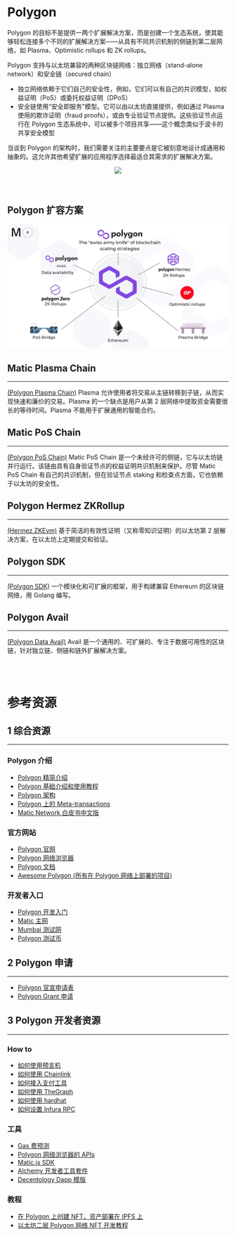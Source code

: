# Polygon

Polygon 的目标不是提供一两个扩展解决方案，而是创建一个生态系统，使其能够轻松连接多个不同的扩展解决方案——从具有不同共识机制的侧链到第二层网络，如 Plasma、Optimistic rollups 和 ZK rollups。

Polygon 支持与以太坊兼容的两种区块链网络：独立网络（stand-alone network）和安全链（secured chain）

- 独立网络依赖于它们自己的安全性，例如，它们可以有自己的共识模型，如权益证明（PoS）或委托权益证明（DPoS）
- 安全链使用“安全即服务”模型。它可以由以太坊直接提供，例如通过 Plasma 使用的欺诈证明（fraud proofs），或由专业验证节点提供。这些验证节点运行在 Polygon 生态系统中，可以被多个项目共享——这个概念类似于波卡的共享安全模型

当谈到 Polygon 的架构时，我们需要关注的主要要点是它被刻意地设计成通用和抽象的。这允许其他希望扩展的应用程序选择最适合其需求的扩展解决方案。

<center><img src="https://github.com/Dapp-Learning-DAO/Dapp-Learning-Arsenal/blob/main/images/basic/29-Polygon(matic)-layer2/matic.jpeg?raw=true" /></center>

<br/>
<br/>

## Polygon 扩容方案

<center>
    <img src="./img/scalling.jpg" alt="matic.jpeg" style="zoom:50%;" />
</center>

## Matic Plasma Chain

---

[(Polygon Plasma Chain)](https://docs.matic.network/docs/develop/ethereum-matic/plasma/getting-started) Plasma 允许使用者将交易从主链转移到子链，从而实现快速和廉价的交易。Plasma 的一个缺点是用户从第 2 层网络中提取资金需要很长的等待时间。Plasma 不能用于扩展通用的智能合约。

## Matic PoS Chain

---

[(Polygon PoS Chain)](https://docs.matic.network/docs/develop/ethereum-matic/pos/getting-started/) Matic PoS Chain 是一个未经许可的侧链，它与以太坊链并行运行。该链由具有自身验证节点的权益证明共识机制来保护。尽管 Matic PoS Chain 有自己的共识机制，但在验证节点 staking 和检查点方面，它也依赖于以太坊的安全性。

## Polygon Hermez ZKRollup

---

[(Hermez ZKEvm)](https://www.chainnews.com/articles/018319341743.htm) 基于简洁的有效性证明（又称零知识证明）的以太坊第 2 层解决方案，在以太坊上定期提交和验证。

## Polygon SDK

---

[(Polygon SDK)](https://polygon.technology/polygon-sdk/) 一个模块化和可扩展的框架，用于构建兼容 Ethereum 的区块链网络，用 Golang 编写。

## Polygon Avail

---

[(Polygon Data Avail)](https://blog.polygon.technology/introducing-avail-by-polygon-a-robust-general-purpose-scalable-data-availability-layer-98bc9814c048) Avail 是一个通用的、可扩展的、专注于数据可用性的区块链，针对独立链、侧链和链外扩展解决方案。

<br/>
<br/>

# 参考资源

## 1 综合资源

---

### Polygon 介绍

- [Polygon 精简介绍](https://biquan365.com/12636.html)
- [Polygon 基础介绍和使用教程](https://www.yuque.com/docs/share/8e737364-c380-418e-af21-0f07095fe900)
- [Polygon 架构](https://docs.matic.network/docs/contribute/matic-architecture)
- [Polygon 上的 Meta-transactions](https://docs.matic.network/docs/develop/metatransactions/getting-started)
- [Matic Network 白皮书中文版](https://www.chainnews.com/articles/022315243415.htm)

### 官方网站

- [Polygon 官网](https://polygon.technology/)
- [Polygon 网络浏览器](https://polygonscan.com/)
- [Polygon 文档](https://docs.matic.network/)
- [Awesome Polygon (所有在 Polygon 网络上部署的项目)](http://awesomepolygon.com/)

### 开发者入口

- [Polygon 开发入门](https://docs.matic.network/docs/develop/getting-started)
- [Matic 主网](https://rpc-mainnet.maticvigil.com)
- [Mumbai 测试网](https://rpc-mumbai.maticvigil.com)
- [Polygon 测试币](https://faucet.matic.network/)

## 2 Polygon 申请

---

- [Polygon 官宣申请表](https://airtable.com/shrDaWf1UYNzkhTbg)
- [Polygon Grant 申请](https://polygon.technology/developer-support-program/)

## 3 Polygon 开发者资源

---

### How to

- [如何使用预言机](https://docs.matic.network/docs/develop/oracles/getting-started)
- [如何使用 Chainlink](https://docs.matic.network/docs/develop/oracles/chainlink)
- [如何接入支付工具](https://docs.matic.network/docs/develop/fiat-on-ramp)
- [如何使用 TheGraph](https://docs.matic.network/docs/develop/graph)
- [如何使用 hardhat](https://docs.matic.network/docs/develop/hardhat/)
- [如何设置 Infura RPC](https://www.youtube.com/watch?v=jz6idHfMGvk)

### 工具

- [Gas 费预测](https://docs.matic.network/docs/develop/tools/matic-gas-station/#usage)
- [Polygon 网络浏览器的 APIs](https://polygonscan.com/apis)
- [Matic.js SDK](https://github.com/maticnetwork/matic.js)
- [Alchemy 开发者工具套件](https://www.alchemy.com/)
- [Decentology Dapp 模版](https://dappstarter.decentology.com/)

### 教程

- [在 Polygon 上创建 NFT，资产部署在 IPFS 上](https://medium.com/pinata/how-to-create-layer-2-nfts-with-polygon-and-ipfs-aef998ff8ef2)
- [以太坊二层 Polygon 网络 NFT 开发教程](https://cloud.tencent.com/developer/article/1828250)
